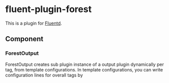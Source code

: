 # fluent-plugin-forest

This is a plugin for [Fluentd](http://fluentd.org).

## Component

### ForestOutput

ForestOutput creates sub plugin instance of a output plugin dynamically per tag, from template configurations.
In template configurations, you can write configuration lines for overall tags by <template>, and for specified tags by <case TAG_PATTERN>, and you can use \_\_TAG\_\_ (or ${tag}) placeholder at anywhere in <template> and <case>.

This plugin helps you if you are writing very long configurations by copy&paste with a little little diff for many tags.

Other supported placeholders:
* \_\_HOSTNAME\_\_ (or ${hostname})
  * replaced with string specified by 'hostname' configuration value, or (default) result of 'hostname' command
* \_\_ESCAPED\_TAG\_\_ (or ${escaped\_tag})
  * replaced with escaped tag. Escaped tag is replaced '.' with a character specified by 'escape\_tag\_separator' (default: '\_')
* \_\_TAG_PARTS[n]\_\_ (or ${tag_parts[n]})
  * it acts accessing the index which split the tag with '.' (dot). It will get 'td' by ${tag_parts[0]}, 'apache' by ${tag_parts[1]} and 'access' by ${tag_parts[-1]} when the tag was `td.apache.access`.
  * you can also use range index like '1..4' or '1...3' (e.g. ${tag_parts[1..-1]} will return 'apache.access' on giving tag same as previous.)

You SHOULD NOT use ForestOutput for tags increasing infinitly. 

## Configuration

**NOTICE:** If you configure `fluent-plugin-forest` with `buffer_type file` (or plugins, default buffer type is file), you should modify `buffer_path` with `__TAG__` (or `${tag}`) to help to use buffer files for each tags.

### ForestOutput

If you are writing long long configurations like below:

    <match service.blog>
      type file
      time_slice_format %Y%m%d%H
      compress yes
      path /var/log/blog.*.log
    </match>
    <match service.portal>
      type file
      time_slice_format %Y%m%d%H
      compress yes
      path /var/log/portal.*.log
    </match>
    <match service.news>
      type file
      time_slice_format %Y%m%d%H
      compress yes
      path /var/log/news.*.log
    </match>
    <match service.sns>
      type file
      time_slice_format %Y%m%d%H
      compress yes
      path /var/log/sns.*.log
    </match>
    # ...

You can write configuration with ForestOutput like below:

    <match service.*>
      type forest
      subtype file
      remove_prefix service
      <template>
        time_slice_format %Y%m%d%H
        compress yes
        path /var/log/${tag}.*.log
      </template>
    </match>

If you want to place logs /var/archive for `service.search.**` as filename with hostname, without compression, `case` directive is useful:

    <match service.*>
      type forest
      subtype file
      remove_prefix service
      <template>
        time_slice_format %Y%m%d%H
      </template>
      <case search.**>
        compress no
        path /var/archive/__TAG__.__HOSTNAME__.*.log
      </case>
      <case *>
        compress yes
        path /var/log/__TAG__.*.log
      </case>
    </match>

`case` configuration overwrites `template` configuration, so you can also write like this:

    <match service.*>
      type forest
      subtype file
      remove_prefix service
      <template>
        time_slice_format %Y%m%d%H
        compress yes
        path /var/log/__TAG__.*.log
      </template>
      <case search.**>
        compress no
        path /var/archive/__TAG__.*.log
      </case>
    </match>

Version 0.2.0 or later, subsections adding/overwriting are supported. About the case below, three `<store>` subsections are defined for `search.**` pattern.

    <match service.*>
      type forest
      subtype copy
      <template>
        <store>
          type file
          path /path/to/copy1
        </store>
        <store>
          type file
          path /path/to/copy2
        </store>
      </template>
      <case search.**>
        <store>
          type file
          path /path/to/copy3
        </store>
      </case>
    </match>

Subsections with same arguments will be overwritten. See this example:

    <match service.*>
      type forest
      subtype route
      <template>
        <route {search,admin}.a>
          add_prefix first
        </route>
        <route {search,admin}.b>
          add_prefix second
        </route>
        <route {search,admin}.c>
          add_prefix third
        </route>
        <route {search,admin}.*>
          add_prefix extra
        </route>
      </template>
      <case admin.*>
        <route {search,admin}.*>
          add_prefix other
        </route>
      </case>
    </match>

In this case, `<route {search,admin}.*>` subsection will be overwritten to add prefix 'other' for tag `service.admin.*`.

## TODO

* patches welcome!

## Copyright

* Copyright (c) 2012- TAGOMORI Satoshi (tagomoris)
* License
  * Apache License, Version 2.0
